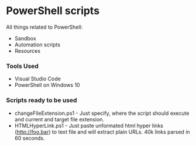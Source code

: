 # PowerShell scripts

All things related to PowerShell:

* Sandbox
* Automation scripts
* Resources

### Tools Used

* Visual Studio Code
* PowerShell on Windows 10

### Scripts ready to be used

* changeFileExtension.ps1 - Just specify, where the script should execute and current and target file extension.
* HTMLHyperLink.ps1 - Just paste unformated html hyper links (<a href="http://foo.bar">http://foo.bar</a>) to text file and will extract plain URLs. 40k links parsed in 60 seconds.